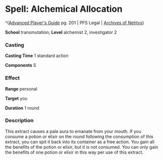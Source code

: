 # Spell: Alchemical Allocation

^([Advanced Player's Guide][ss-alchemical-allocation] pg. 201 | PFS Legal | [Archives of Nehtys][sn-alchemical-allocation])

**School** transmutation; **Level** alchemist 2, investigator 2

### Casting

**Casting Time** 1 standard action

**Components** S

### Effect

**Range** personal

**Target** you

**Duration** 1 round

### Description

This extract causes a pale aura to emanate from your mouth. If you consume a potion or elixir on the round following the consumption of this extract, you can spit it back into its container as a free action. You gain all the benefits of the potion or elixir, but it is not consumed. You can only gain the benefits of one potion or elixir in this way per use of this extract.

[ss-alchemical-allocation]: http://paizo.com/pathfinderRPG/v57
[sn-alchemical-allocation]: http://www.archivesofnethys.com/SpellDisplay.aspx?ItemName=Alchemical%20Allocation